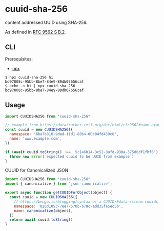 # cuuid-sha-256

content addressed UUID using SHA-256.

As defined in [RFC 9562 S B.2](https://datatracker.ietf.org/doc/html/rfc9562#name-example-of-a-uuidv8-value-n).

## CLI

Prerequisites:
* [npx](https://docs.npmjs.com/cli/v8/commands/npx)

```shell
$ npx cuuid-sha-256 hi
bd97808c-95bb-8be7-84e9-89db07656caf
$ echo -n hi | npx cuuid-sha-256
bd97808c-95bb-8be7-84e9-89db07656caf
```

## Usage

```javascript
import CUUIDSHA256 from "cuuid-sha-256"

// example from https://datatracker.ietf.org/doc/html/rfc9562#name-example-of-a-uuidv8-value-n
const cuuid = new CUUIDSHA256({
  namespace: '6ba7b810-9dad-11d1-80b4-00c04fd430c8',
  name: 'www.example.com',
})

if (await cuuid.toString() !== '5c146b14-3c52-8afd-938a-375d0df1fbf6') {
  throw new Error(`expected cuuid to be UUID from example`)
}
```

CUUID for Canonicalized JSON

```javascript
import CUUIDSHA256 from "cuuid-sha-256"
import { canonicalize } from 'json-canonicalize';

export async function getCUUIDForObject(object) {
  const cuuid = new CUUIDSHA256({
    // https://bengo.is/blogging/syntax-of-a-CUUID/#data-stream-cuuids
    namespace: '026d1093-7ee7-570b-b78c-add35fa5ec5b',
    name: canonicalize(object),
  })
  return await cuuid.toString()
}
```
